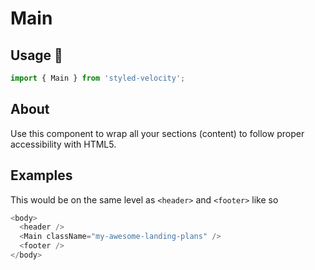 # Main

## Usage 🔌

~~~js
import { Main } from 'styled-velocity';
~~~

## About

Use this component to wrap all your sections (content) to follow proper accessibility with HTML5.

## Examples

This would be on the same level as `<header>` and `<footer>` like so

~~~js
<body>
  <header />
  <Main className="my-awesome-landing-plans" />
  <footer />
</body>
~~~

